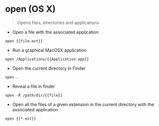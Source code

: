 # open (OS X)

> Opens files, directories and applications

- Open a file with the associated application

`open {{file.ext}}`

- Run a graphical MacOSX application

`open /Applications/{{Application.app}}`

- Open the current directory in Finder

`open .`

- Reveal a file in finder

`open -R /path/dir/{{file}}`

- Open all the files of a given extension in the current directory with the associated application

`open {{*.ext}}`
